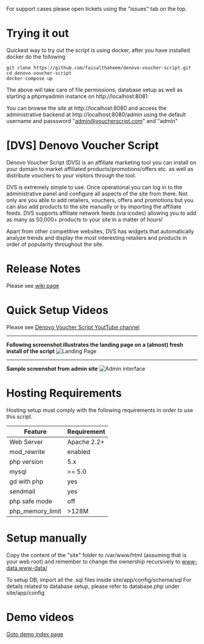For support cases please open tickets using the "issues" tab on the top.

# Trying it out
Quickest way to try out the script is using docker, after you have installed docker do the following

    git clone https://github.com/faisalthaheem/denovo-voucher-script.git
    cd denovo-voucher-script
    docker-compose up

The above will take care of file permissions, database setup as well as starting a phpmyadmin instance on http://localhost:8081

You can browse the site at http://localhost:8080 and access the administrative backend at http://localhost:8080/admin using the default username and passsword "admin@voucherscript.com" and "admin"

# [DVS] Denovo Voucher Script
Denovo Voucher Script (DVS) is an affiliate marketing tool you can install on your domain to market affiliated products/promotions/offers etc. as well as distribute vouchers to your visitors through the tool.

DVS is extremely simple to use. Once operational you can log in to the administrative panel and configure all aspects of the site from there. Not only are you able to add retailers, vouchers, offers and promotions but you can also add products to the site manually or by importing the affiliate feeds. DVS supports affiliate network feeds (via icodes) allowing you to add as many as 50,000+ products to your site in a matter of hours!

Apart from other competitive websites, DVS has widgets that automatically analyze trends and display the most interesting retailers and products in order of popularity throughout the site.


# Release Notes
Please see [wiki page](https://github.com/faisalthaheem/denovo-voucher-script/wiki/Release-Notes)

# Quick Setup Videos
Please see [Denovo Voucher Script YoutTube channel](https://www.youtube.com/channel/UCz8osXWXsbyc5d6p927-m3Q)

----------
**Following screenshot illustrates the landing page on a (almost) fresh install of the script**
![Landing Page](https://rawgit.com/faisalthaheem/denovo-voucher-script/master/docs/home-page.png)


----------
**Sample screenshot from admin site**
![Admin interface](https://rawgit.com/faisalthaheem/denovo-voucher-script/master/docs/bo.codes.png)

# Hosting Requirements

Hosting setup must comply with the following requirements in order to use this script.

Feature|Requirement
-------|-----------
Web Server|Apache 2.2+
mod_rewrite|enabled
php version | 5.x
mysql | &gt;= 5.0
gd with php|yes
sendmail|yes
php safe mode|off
php_memory_limit| &gt;128M

# Setup manually

Copy the content of the "site" folder to /var/www/html (assuming that is your web root) and remember to change the ownership recursively to www-data.www-data/ 

To setup DB, import all the .sql files inside site/app/config/schema/sql
For details related to database setup, please refer to database.php under site/app/config

# Demo videos
[Goto demo index page](https://github.com/faisalthaheem/denovo-voucher-script/wiki/Demo-Video-Index)
